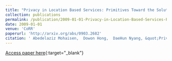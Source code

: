 ```yaml
---
title: "Privacy in Location Based Services: Primitives Toward the Solution"
collection: publications
permalink: /publication/2009-01-01-Privacy-in-Location-Based-Services-Primitives-Toward-the-Solution
date: 2009-01-01
venue: 'CoRR'
paperurl: 'http://arxiv.org/abs/0903.2682'
citation: ' Abedelaziz Mohaisen,  Dowon Hong,  DaeHun Nyang, &quot;Privacy in Location Based Services: Primitives Toward the Solution.&quot; CoRR, 2009.'
---
```

[Access paper here](http://arxiv.org/abs/0903.2682){:target="_blank"}
